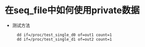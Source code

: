 # 在seq_file中如何使用private数据


* 测试方法

        dd if=/proc/test_single_d0 of=out1 count=1
        dd if=/proc/test_single_d1 of=out2 count=1
